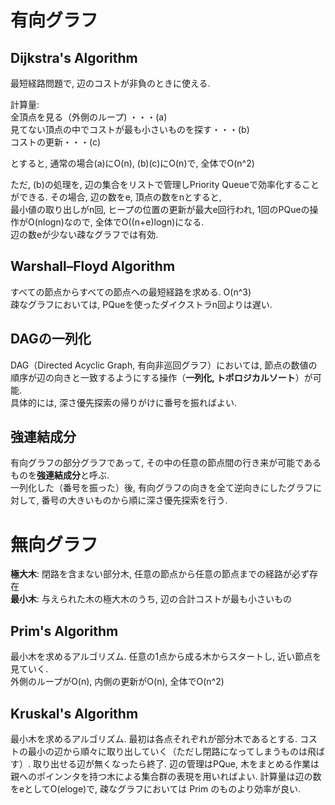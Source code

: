 # 有向グラフ

## Dijkstra's Algorithm

最短経路問題で, 辺のコストが非負のときに使える.

計算量:  
全頂点を見る（外側のループ) ・・・(a)  
見てない頂点の中でコストが最も小さいものを探す・・・(b)  
コストの更新・・・(c)  

とすると, 通常の場合(a)にO(n), (b)(c)にO(n)で, 全体でO(n^2)  

ただ, (b)の処理を, 辺の集合をリストで管理しPriority Queueで効率化することができる. その場合, 辺の数をe, 頂点の数をnとすると,  
最小値の取り出しがn回, ヒープの位置の更新が最大e回行われ, 1回のPQueの操作がO(nlogn)なので, 全体でO((n+e)logn)になる.  
辺の数eが少ない疎なグラフでは有効.

## Warshall–Floyd Algorithm

すべての節点からすべての節点への最短経路を求める. O(n^3)  
疎なグラフにおいては, PQueを使ったダイクストラn回よりは遅い.  

## DAGの一列化

DAG（Directed Acyclic Graph, 有向非巡回グラフ）においては, 節点の数値の順序が辺の向きと一致するようにする操作（**一列化, トポロジカルソート**）が可能.  
具体的には, 深さ優先探索の帰りがけに番号を振ればよい.

## 強連結成分

有向グラフの部分グラフであって, その中の任意の節点間の行き来が可能であるものを**強連結成分**と呼ぶ.  
一列化した（番号を振った）後, 有向グラフの向きを全て逆向きにしたグラフに対して, 番号の大きいものから順に深さ優先探索を行う.

# 無向グラフ

**極大木**: 閉路を含まない部分木, 任意の節点から任意の節点までの経路が必ず存在  
**最小木**: 与えられた木の極大木のうち, 辺の合計コストが最も小さいもの  

## Prim's Algorithm

最小木を求めるアルゴリズム. 任意の1点から成る木からスタートし, 近い節点を見ていく.  
外側のループがO(n), 内側の更新がO(n), 全体でO(n^2)

## Kruskal's Algorithm

最小木を求めるアルゴリズム. 最初は各点それぞれが部分木であるとする. コストの最小の辺から順々に取り出していく（ただし閉路になってしまうものは飛ばす）. 取り出せる辺が無くなったら終了. 辺の管理はPQue, 木をまとめる作業は親へのポインンタを持つ木による集合群の表現を用いればよい. 計算量は辺の数をeとしてO(eloge)で, 疎なグラフにおいては Prim のものより効率が良い.
